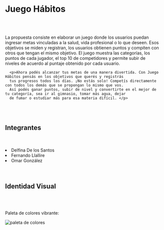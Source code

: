 <!DOCTYPE html>
<html lang="en" dir="ltr">
  <head>
    <meta charset="utf-8">
    <title>Readme</title>
  </head>
  <body>
    <h1>Juego Hábitos</h1>
<br>
<br>
      <p>La propuesta consiste en elaborar un juego donde los usuarios puedan ingresar metas vinculadas a la salud, vida
      profesional o lo que deseen. Esos objetivos se miden y registran, los usuarios obtienen puntos y compiten con otros
      que tengan el mismo objetivo. El juego muestra las categorías, los puntos de cada jugador, el top 10 de competidores
      y permite subir de niveles de acuerdo al puntaje obtenido por cada usuario.</p>

      <p>Ahora podés alcanzar tus metas de una manera divertida. Con Juego Hábitos pensás en los objetivos que querés y registrás
      tus progresos todos los días. ¡No estás solo! Competís directamente con todos los demás que se propongan lo mismo que vos.
      Así podés ganar puntos, subir de nivel y convertirte en el mejor de tu categoría, sea ir al gimnasio, tomar más agua, dejar
      de fumar o estudiar más para esa materia difícil. </p>
<br>
<br>
  <h2>Integrantes</h2>
<br>
<br>
      <li>Delfina De los Santos</li>
      <li>Fernando Llallire</li>
      <li>Omar González</li>
<br>
<br>
  <h2>Identidad Visual</h2>
<br>
<br>
    <p>Paleta de colores vibrante:</p>
    <img src="![Alt text](relative/images/paletacolores.png?raw=true "Title")" alt="paleta de colores">






  </body>
</html>
